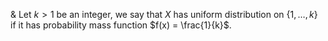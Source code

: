 &
Let $k > 1$ be an integer, we say that $X$ has uniform distribution on $\{1, \dots, k\}$ if it has probability mass function $f(x) = \frac{1}{k}$.
<!--SR:!2023-05-09,2,170-->